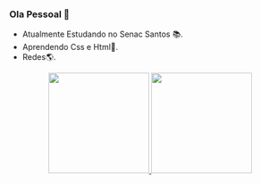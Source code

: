 ### Ola Pessoal 👋
- Atualmente Estudando no Senac Santos 📚.
- Aprendendo Css e Html📖.
-  Redes🌎.

<div align="center">
  <a href="https://github.com/DiegoJunior">
  <img height="180em" src="https://github-readme-stats.vercel.app/api?username=DiegoJunior&show_icons=true&theme=tokyonight&include_all_commits=true&count_private=true"/>
  <img height="180em" src="https://github-readme-stats.vercel.app/api/top-langs/?username=DiegoJunior&layout=compact&langs_count=7&theme=tokyonight"/>
</div>
